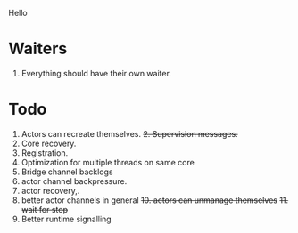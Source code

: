 Hello

# Waiters
1. Everything should have their own waiter.

# Todo
1. Actors can recreate themselves.
~~2. Supervision messages.~~
3. Core recovery.
4. Registration.
5. Optimization for multiple threads on same core
6. Bridge channel backlogs
7. actor channel backpressure.
8. actor recovery,.
9. better actor channels in general
~~10. actors can unmanage themselves~~
~~11. wait for stop~~
12. Better runtime signalling